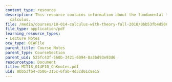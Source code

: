```yaml
---
content_type: resource
description: This resource contains information about the fundamental theorems of
  calculus.
file: /media/courses/18-014-calculus-with-theory-fall-2010/0bb53fb4d506315c6fab4d5cd61c8e15_MIT18_014F10_ChKnotes.pdf
file_type: application/pdf
learning_resource_types:
- Lecture Notes
ocw_type: OCWFile
parent_title: Course Notes
parent_type: CourseSection
parent_uid: 525fc43f-560b-3421-6094-8a3bd93e93d6
resourcetype: Document
title: MIT18_014F10_ChKnotes.pdf
uid: 0bb53fb4-d506-315c-6fab-4d5cd61c8e15
---
```

